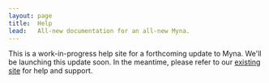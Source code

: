 ```yaml
---
layout: page
title:  Help
lead:   All-new documentation for an all-new Myna.
---
```


<p class="alert alert-danger">
  This is a work-in-progress help site for a forthcoming update to Myna. We'll be launching this update soon. In the meantime, please refer to our <a href="https://mynaweb.com/help">existing site</a> for help and support.
</p>
